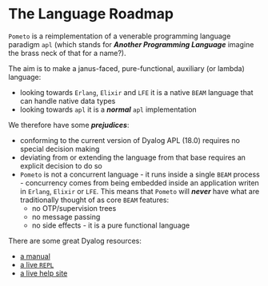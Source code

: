 # The Language Roadmap

`Pometo` is a reimplementation of a venerable programming language paradigm `apl` (which stands for ***Another Programming Language*** imagine the brass neck of that for a name?).

The aim is to make a janus-faced, pure-functional, auxiliary (or lambda) language:

* looking towards `Erlang`, `Elixir` and `LFE` it is a native `BEAM` language that can handle native data types
* looking towards `apl` it is a ***normal*** `apl` implementation

We therefore have some ***prejudices***:

* conforming to the current version of Dyalog APL (18.0) requires no special decision making
* deviating from or extending the language from that base requires an explicit decision to do so
* `Pometo` is not a concurrent language - it runs inside a single `BEAM` process - concurrency comes from being embedded inside an application writen in `Erlang`, `Elixir` or `LFE`. This means that `Pometo` will ***never*** have what are traditionally thought of as core `BEAM` features:
   * no OTP/supervision trees
   * no message passing
   * no side effects - it is a pure functional language

There are some great Dyalog resources:

* [a manual](https://www.dyalog.com/uploads/documents/MasteringDyalogAPL.pdf)
* [a live `REPL`](https://tryapl.org/)
* [a live help site](http://help.dyalog.com/18.0/index.htm)